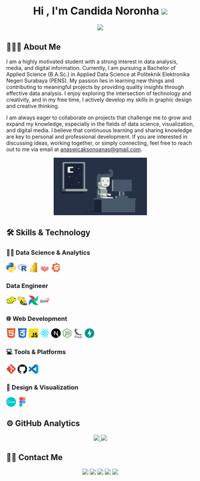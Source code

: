 <h1 align="center">Hi , I'm Candida Noronha <img src="https://media.giphy.com/media/hvRJCLFzcasrR4ia7z/giphy.gif" width="35"></h1>
<p align="center">
 <a href="https://github.com/DenverCoder1/readme-typing-svg"><img src="https://readme-typing-svg.herokuapp.com?lines=Full-Stack+Web+Developer;Data%20Sciences%20|%20AI%20|%20ML%20Enthusiast;Graphic%20Designer;PENS... JOSSS!!!&center=true&width=500&height=50&font=georgia"></a>
</p>

## 👨🏻‍💻 About Me

I am a highly motivated student with a strong interest in data analysis, media, and digital information. Currently, I am pursuing a Bachelor of Applied Science (B.A.Sc.) in Applied Data Science at Politeknik Elektronika Negeri Surabaya (PENS). My passion lies in learning new things and contributing to meaningful projects by providing quality insights through effective data analysis. I enjoy exploring the intersection of technology and creativity, and in my free time, I actively develop my skills in graphic design and creative thinking.

I am always eager to collaborate on projects that challenge me to grow and expand my knowledge, especially in the fields of data science, visualization, and digital media. I believe that continuous learning and sharing knowledge are key to personal and professional development. If you are interested in discussing ideas, working together, or simply connecting, feel free to reach out to me via email at anaswicaksonoanas@gmail.com.


<p align="center">
  <img alt="Night Coding" src="https://raw.githubusercontent.com/AVS1508/AVS1508/master/assets/Night-Coding.gif" width="250"/>
</p>

## 🛠 Skills & Technology

### 🧑‍🔬 Data Science & Analytics
<code><a href="https://github.com/nasswcksn" target="_blank"><img src="assets/Python_logo_(icon_only).svg"	width="26px" alt="pyton"></a></code>
<code><a href="https://github.com/nasswcksn" target="_blank"><img src="assets/R-Lang--Streamline-Svg-Logos.png"	width="26px" alt="R"></a></code>
<code><a href="https://github.com/nasswcksn" target="_blank"><img src="assets/power-bi-icon.png"	width="26px" alt="Power BI"></a></code>
<code><a href="https://github.com/nasswcksn" target="_blank"><img src="assets/Chartjs--Streamline-Svg-Logos (3).png"	width="26px" alt="Chart.js"></a></code>
<code><a href="https://github.com/nasswcksn" target="_blank"><img src="assets/Grafana--Streamline-Svg-Logos (1).png"	width="26px" alt="R"></a></code>

### Data Engineer
<code><a href="https://github.com/nasswcksn" target="_blank"><img src="assets/Hadoop--Streamline-Svg-Logos.png"	width="26px" alt="Hadoop"></a></code>
<code><a href="https://github.com/nasswcksn" target="_blank"><img src="assets/512px-Apache_Hive_logo.svg.png"	width="26px" alt="Apache Hive"></a></code>
<code><a href="https://github.com/nasswcksn" target="_blank"><img src="assets/Airflow-Icon--Streamline-Svg-Logos.png"	width="26px" alt="Apache Airflow"></a></code>
<code><a href="https://github.com/nasswcksn" target="_blank"><img src="assets/Apache-Spark--Streamline-Svg-Logos.png"	width="26px" alt="R"></a></code>

### 🌐 Web Development
<code><a href="https://github.com/nasswcksn" target="_blank"><img src="assets/html-icon.png"	width="26px" alt="HTML"></a></code>
<code><a href="https://github.com/nasswcksn" target="_blank"><img src="assets/css-icon.png"	width="26px" alt="CSS"></a></code>
<code><a href="https://github.com/nasswcksn" target="_blank"><img src="assets/Javascript--Streamline-Svg-Logos.png"	width="26px" alt="Javascripts"></a></code>
<code><a href="https://github.com/nasswcksn" target="_blank"><img src="assets/React--Streamline-Svg-Logos.png"	width="26px" alt="React.js"></a></code>
<code><a href="https://github.com/nasswcksn" target="_blank"><img src="assets/Nextjs-Icon--Streamline-Svg-Logos.png"	width="26px" alt="Next.js"></a></code>
<code><a href="https://github.com/nasswcksn" target="_blank"><img src="assets/Nodejs-Icon--Streamline-Svg-Logos.png"	width="26px" alt="Node.js"></a></code>
<code><a href="https://github.com/nasswcksn" target="_blank"><img src="assets/Flask--Streamline-Svg-Logos.png"	width="26px" alt="Flask"></a></code>
<code><a href="https://github.com/nasswcksn" target="_blank"><img src="assets/Fastapi-Icon--Streamline-Svg-Logos.png"	width="26px" alt="FastAPI"></a></code>

### 💻 Tools & Platforms
<code><a href="https://github.com/nasswcksn" target="_blank"><img src="assets/Git-Icon--Streamline-Svg-Logos.png"	width="26px" alt="Git"></a></code>
<code><a href="https://github.com/nasswcksn" target="_blank"><img src="assets/Github-Icon--Streamline-Svg-Logos.png"	width="26px" alt="Github"></a></code>
<code><a href="https://github.com/nasswcksn" target="_blank"><img src="assets/visual-studio-code-icon.png"	width="26px" alt="Visual Studio Code"></a></code>

### 🎨 Design & Visualization
<code><a href="https://github.com/nasswcksn" target="_blank"><img src="assets/Canva.png"	width="26px" alt="Canva"></a></code>
<code><a href="https://github.com/nasswcksn" target="_blank"><img src="assets/Figma--Streamline-Svg-Logos.png"	width="26px" alt="Figma"></a></code>

## ⚙️ GitHub Analytics
<p align="center">
<a href="https://github.com/nasswcksn">
<img height="180em" src="https://github-readme-stats-eight-theta.vercel.app/api?username=nasswcksn&show_icons=true&theme=algolia&include_all_commits=true&count_private=true"/>
<img height="180em" src="https://github-readme-stats-eight-theta.vercel.app/api/top-langs/?username=nasswcksn&layout=compact&langs_count=8&theme=algolia"/>
</a>
</p>

## 🤝🏻 Contact Me
<p align="center">
<a href="mailto:anaswicaksonoanas@gmail.com"><img src="https://img.shields.io/badge/-anaswicaksonoanas@gmail.com-D14836?style=flat&logo=Gmail&logoColor=white"/></a>
<a href="https://www.linkedin.com/in/anas-wicaksono-690ba2365"><img src="https://img.shields.io/badge/-Anas%20Wicaksono-0077B5?style=flat&logo=Linkedin&logoColor=white"/></a>
<a href="https://instagram.com/nasswcksn"><img src="https://img.shields.io/badge/-@nasswcksn-E4405F?style=flat&logo=Instagram&logoColor=white"/></a>
<a href="https://wa.me/6281235618385"><img src="https://img.shields.io/badge/-Contact%20Me-25D366?style=flat&logo=WhatsApp&logoColor=white"/></a>
<a href="https://www.tiktok.com/@taskresek03"><img src="https://img.shields.io/badge/-@taskresek03-000000?style=flat&logo=TikTok&logoColor=white"/></a>
</p>

